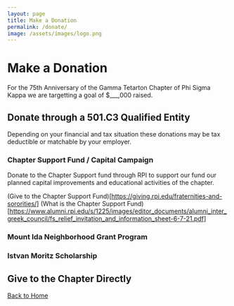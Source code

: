 ```yaml
---
layout: page
title: Make a Donation
permalink: /donate/
image: /assets/images/logo.png
---
```


# Make a Donation
For the 75th Anniversary of the Gamma Tetarton Chapter of Phi Sigma Kappa we are targetting a goal of $___,000 raised.

## Donate through a 501.C3 Qualified Entity
Depending on your financial and tax situation these donations may be tax deductible or matchable by your employer. 

### Chapter Support Fund / Capital Campaign
Donate to the Chapter Support fund through RPI to support our fund our planned capital improvements and educational activities of the chapter.

(Give to the Chapter Support Fund)[https://giving.rpi.edu/fraternities-and-sororities/]
(What is the Chapter Support Fund)[https://www.alumni.rpi.edu/s/1225/images/editor_documents/alumni_inter_greek_council/fs_relief_invitation_and_information_sheet-6-7-21.pdf]

### Mount Ida Neighborhood Grant Program

### Istvan Moritz Scholarship

## Give to the Chapter Directly




[Back to Home](/)
